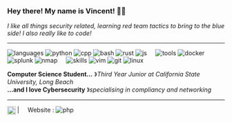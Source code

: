 ### Hey there! My name is Vincent! 🏄‍♂️<br>  
_I like all things security related, learning red team tactics to bring to the blue side! I also really like to code!_

----

![languages](https://img.shields.io/static/v1?label=&message=languages:&color=111&style=flat-square)
![python](https://img.shields.io/badge/Python-3670A0?style=flat-square&logo=python&logoColor=ffdd54)
![cpp](https://img.shields.io/badge/C++-00599C?style=flat-square&logo=C%2B%2B&logoColor=white)
![bash](https://img.shields.io/badge/BASH-FFFFFF?style=flat-square&logo=gnubash&logoColor=344044)
![rust](https://img.shields.io/badge/Rust-FFFFFF?style=flat-square&logo=rust&logoColor=000000)
![js](https://img.shields.io/badge/JavaScript-FCDC00?style=flat-square&logo=javascript&logoColor=000000)
&nbsp;&nbsp;&nbsp;
![tools](https://img.shields.io/static/v1?label=&message=tools:&color=111&style=flat-square)
![docker](https://img.shields.io/badge/docker-1D63ED?style=flat-square&logo=docker&logoColor=FFFFFF)
![splunk](https://img.shields.io/badge/splunk-EF2F79?style=flat-square&logo=splunk&logoColor=FFFFFF)
![nmap](https://img.shields.io/badge/nmap-7ACEF0?style=flat-square&logo=nmap&logoColor=7ACEF0)
&nbsp;&nbsp;&nbsp;
![skills](https://img.shields.io/static/v1?label=&message=skills:&color=111&style=flat-square)
![vim](https://img.shields.io/badge/vim-CCCCCC?style=flat-square&logo=vim&logoColor=019833)
![git](https://img.shields.io/badge/git-F26E4E?style=flat-square&logo=git&logoColor=FFFFFF)
![linux](https://img.shields.io/badge/linux-000000?style=flat-square&logo=linux&logoColor=FFFFFF)
&nbsp;&nbsp;&nbsp;

**Computer Science Student...** &#12299;_Third Year Junior at California State University, Long Beach_
<br/>
**...and I love Cybersecurity** &#12299;_specialising in compliancy and networking_

----

<a href="https://linkedin.com/in/vincent-pierlot">
  <img align="left" alt="Vincent's LinkedIn" width="20px" src="https://simpleicons.now.sh/linkedin/495f7e" />
</a>

| &nbsp;&nbsp;&nbsp; Website : ![php](https://img.shields.io/badge/work%20in%20progress-1E212E?&) &nbsp;&nbsp;&nbsp;

<!--
**NobleB312/nobleb312** is a ✨ _special_ ✨ repository because its `README.md` (this file) appears on your GitHub profile.

Here are some ideas to get you started:

- 🔭 I’m currently working on ...
- 🌱 I’m currently learning ...
- 👯 I’m looking to collaborate on ...
- 🤔 I’m looking for help with ...
- 💬 Ask me about ...
- 📫 How to reach me: ...
- 😄 Pronouns: ...
- ⚡ Fun fact: ...
-->
<!--![kubernetes](https://img.shields.io/badge/kubernetes-3872E7?style=flat-square&logo=kubernetes&logoColor=FFFFFF)-->
